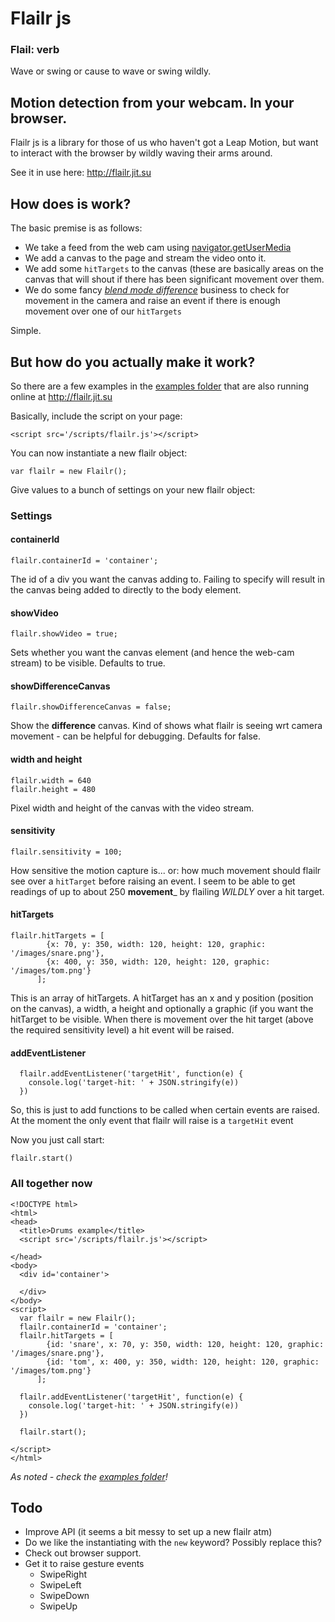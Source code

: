# Flailr js


### Flail: verb

Wave or swing or cause to wave or swing wildly.

## Motion detection from your webcam. In your browser.

Flailr js is a library for those of us who haven't got a Leap Motion, but want to interact with the browser by wildly
waving their arms around.


See it in use here: http://flailr.jit.su


## How does is work?

The basic premise is as follows:

 - We take a feed from the web cam using [navigator.getUserMedia](https://developer.mozilla.org/en-US/docs/Web/API/Navigator.getUserMedia)
 - We add a canvas to the page and stream the video onto it.
 - We add some `hitTargets` to the canvas (these are basically areas on the canvas that will shout if there has been significant movement over them.
 - We do some fancy [_blend mode difference_](http://en.wikipedia.org/wiki/Blend_modes#Difference) business to check for movement in the camera and raise an event if there is enough movement over one of our `hitTargets`

Simple.


## But how do you actually make it work?

So there are a few examples in the [examples folder](https://github.com/PaulCampbell/Flailr/tree/master/public/examples) that are also running online at http://flailr.jit.su

Basically, include the script on your page:

    <script src='/scripts/flailr.js'></script>

You can now instantiate a new flailr object:

    var flailr = new Flailr();

Give values to a bunch of settings on your new flailr object:

### Settings
#### containerId

    flailr.containerId = 'container';

The id of a div you want the canvas adding to. Failing to specify will result in the canvas being added
to directly to the body element.

#### showVideo

    flailr.showVideo = true;

Sets whether you want the canvas element (and hence the web-cam stream) to be visible. Defaults to true.

#### showDifferenceCanvas

    flailr.showDifferenceCanvas = false;

Show the __difference__ canvas.  Kind of shows what flailr is seeing wrt camera movement - can be helpful for debugging.
Defaults for false.

#### width and height

    flailr.width = 640
    flailr.height = 480

Pixel width and height of the canvas with the video stream.

#### sensitivity

    flailr.sensitivity = 100;

How sensitive the motion capture is... or: how much movement should flailr see over a `hitTarget` before raising an event.
I seem to be able to get readings of up to about 250 __movement___ by flailing _WILDLY_ over a hit target.

#### hitTargets

    flailr.hitTargets = [
            {x: 70, y: 350, width: 120, height: 120, graphic: '/images/snare.png'},
            {x: 400, y: 350, width: 120, height: 120, graphic: '/images/tom.png'}
          ];

This is an array of hitTargets.  A hitTarget has an x and y position (position on the canvas), a width, a height and optionally
a graphic (if you want the hitTarget to be visible.  When there is movement over the hit target (above the required sensitivity
level) a hit event will be raised.

#### addEventListener

      flailr.addEventListener('targetHit', function(e) {
        console.log('target-hit: ' + JSON.stringify(e))
      })

So, this is just to add functions to be called when certain events are raised. At the moment the only event that flailr will raise
is a `targetHit` event

Now you just call start:

    flailr.start()



### All together now
    <!DOCTYPE html>
    <html>
    <head>
      <title>Drums example</title>
      <script src='/scripts/flailr.js'></script>

    </head>
    <body>
      <div id='container'>

      </div>
    </body>
    <script>
      var flailr = new Flailr();
      flailr.containerId = 'container';
      flailr.hitTargets = [
            {id: 'snare', x: 70, y: 350, width: 120, height: 120, graphic: '/images/snare.png'},
            {id: 'tom', x: 400, y: 350, width: 120, height: 120, graphic: '/images/tom.png'}
          ];

      flailr.addEventListener('targetHit', function(e) {
        console.log('target-hit: ' + JSON.stringify(e))
      })

      flailr.start();

    </script>
    </html>

_As noted - check the [examples folder](https://github.com/PaulCampbell/Flailr/tree/master/public/examples)!_

## Todo

 - Improve API (it seems a bit messy to set up a new flailr atm)
 - Do we like the instantiating with the `new` keyword? Possibly replace this?
 - Check out browser support.
 - Get it to raise gesture events
   - SwipeRight
   - SwipeLeft
   - SwipeDown
   - SwipeUp

